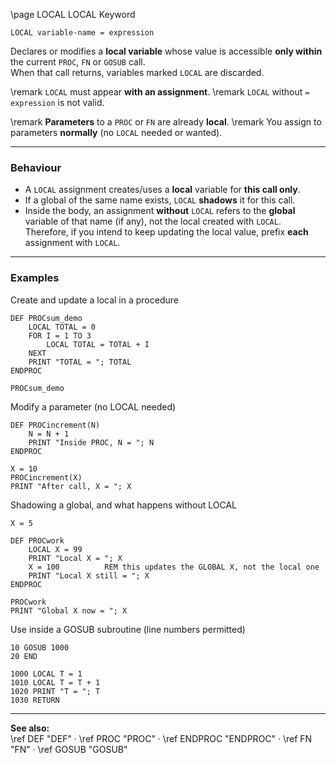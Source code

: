\page LOCAL LOCAL Keyword
```basic
LOCAL variable-name = expression
```

Declares or modifies a **local variable** whose value is accessible **only within** the current `PROC`, `FN` or `GOSUB` call.  
When that call returns, variables marked `LOCAL` are discarded.


\remark `LOCAL` must appear **with an assignment**.
\remark `LOCAL` without `= expression` is not valid.


\remark **Parameters** to a `PROC` or `FN` are already **local**.
\remark You assign to parameters **normally** (no `LOCAL` needed or wanted).

---

### Behaviour

- A `LOCAL` assignment creates/uses a **local** variable for **this call only**.  
- If a global of the same name exists, `LOCAL` **shadows** it for this call.  
- Inside the body, an assignment **without** `LOCAL` refers to the **global** variable of that name (if any), not the local created with `LOCAL`.  
  Therefore, if you intend to keep updating the local value, prefix **each** assignment with `LOCAL`.

---

### Examples

Create and update a local in a procedure
```basic
DEF PROCsum_demo
    LOCAL TOTAL = 0
    FOR I = 1 TO 3
        LOCAL TOTAL = TOTAL + I
    NEXT
    PRINT "TOTAL = "; TOTAL
ENDPROC

PROCsum_demo
```

Modify a parameter (no LOCAL needed)
```basic
DEF PROCincrement(N)
    N = N + 1
    PRINT "Inside PROC, N = "; N
ENDPROC

X = 10
PROCincrement(X)
PRINT "After call, X = "; X
```

Shadowing a global, and what happens without LOCAL
```basic
X = 5

DEF PROCwork
    LOCAL X = 99
    PRINT "Local X = "; X
    X = 100          REM this updates the GLOBAL X, not the local one
    PRINT "Local X still = "; X
ENDPROC

PROCwork
PRINT "Global X now = "; X
```

Use inside a GOSUB subroutine (line numbers permitted)
```basic
10 GOSUB 1000
20 END

1000 LOCAL T = 1
1010 LOCAL T = T + 1
1020 PRINT "T = "; T
1030 RETURN
```

---

**See also:**  
\ref DEF "DEF" ·
\ref PROC "PROC" ·
\ref ENDPROC "ENDPROC" ·
\ref FN "FN" ·
\ref GOSUB "GOSUB"
